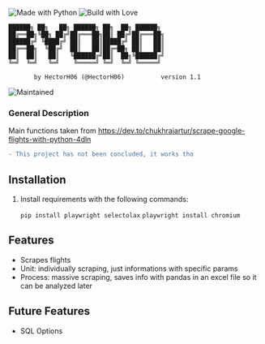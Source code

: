 ![Made with Python](https://forthebadge.com/images/badges/made-with-python.svg)
![Build with Love](http://ForTheBadge.com/images/badges/built-with-love.svg)

```ascii
██████╗ ██╗   ██╗ ██████╗ ██╗  ██╗ ██████╗ 
██╔══██╗╚██╗ ██╔╝██╔═══██╗██║ ██╔╝██╔═══██╗
██████╔╝ ╚████╔╝ ██║   ██║█████╔╝ ██║   ██║
██╔══██╗  ╚██╔╝  ██║   ██║██╔═██╗ ██║   ██║
██║  ██║   ██║   ╚██████╔╝██║  ██╗╚██████╔╝
╚═╝  ╚═╝   ╚═╝    ╚═════╝ ╚═╝  ╚═╝ ╚═════╝ 

       by HectorH06 (@HectorH06)          version 1.1
```

![Maintained](https://img.shields.io/badge/Maintained%3F-yes-green.svg?style=for-the-badge)

### General Description
Main functions taken from https://dev.to/chukhraiartur/scrape-google-flights-with-python-4dln
```diff
- This project has not been concluded, it works tho
```

## Installation

1. Install requirements with the following commands:

   `pip install playwright selectolax`
   `playwright install chromium`

## Features

- Scrapes flights
- Unit: individually scraping, just informations with specific params
- Process: massive scraping, saves info with pandas in an excel file so it can be analyzed later

## Future Features

- SQL Options